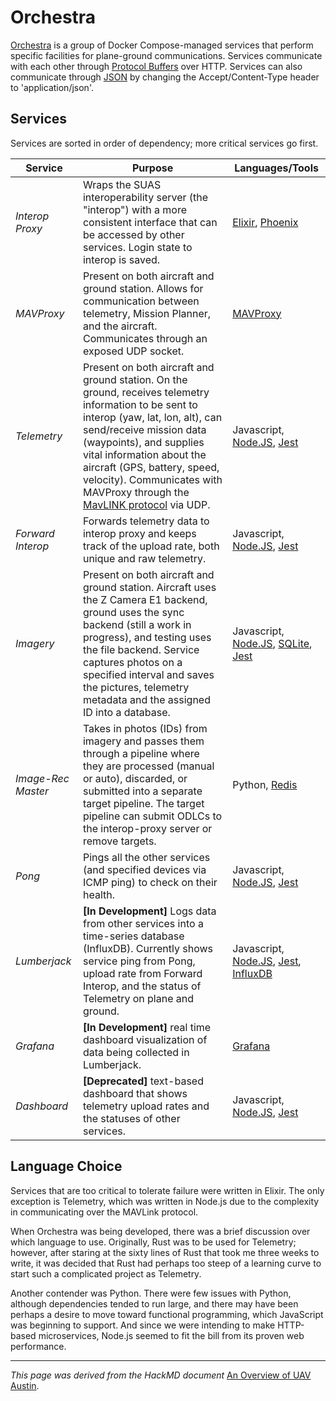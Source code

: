 # Orchestra

[Orchestra](https://github.com/uavaustin/orchestra) is a group of Docker Compose-managed services that perform specific facilities for plane-ground communications. Services communicate with each other through [Protocol Buffers](https://developers.google.com/protocol-buffers) over HTTP. Services can also communicate through [JSON](https://www.json.org/json-en.html) by changing the Accept/Content-Type header to 'application/json'.

## Services

Services are sorted in order of dependency; more critical services go first.

| Service  | Purpose  | Languages/Tools  |
|---|---|---|
| *Interop Proxy*  | Wraps the SUAS interoperability server (the "interop") with a more consistent interface that can be accessed by other services. Login state to interop is saved.| [Elixir](https://elixir-lang.org), [Phoenix](https://phoenixframework.org)
| *MAVProxy* | Present on both aircraft and ground station. Allows for communication between telemetry, Mission Planner, and the aircraft. Communicates through an exposed UDP socket. | [MAVProxy](https://github.com/ArduPilot/MAVProxy)
| *Telemetry*  | Present on both aircraft and ground station. On the ground, receives telemetry information to be sent to interop (yaw, lat, lon, alt), can send/receive mission data (waypoints), and supplies vital information about the aircraft (GPS, battery, speed, velocity). Communicates with MAVProxy through the [MavLINK protocol](https://mavlink.io/en/messages/common.html) via UDP.| Javascript, [Node.JS](https://nodejs.org/en/), [Jest](https://jestjs.io/)
| *Forward Interop*  | Forwards telemetry data to interop proxy and keeps track of the upload rate, both unique and raw telemetry. | Javascript, [Node.JS](https://nodejs.org/en/), [Jest](https://jestjs.io/)  
| *Imagery* | Present on both aircraft and ground station. Aircraft uses the Z Camera E1 backend, ground uses the sync backend (still a work in progress), and testing uses the file backend. Service captures photos on a specified interval and saves the pictures, telemetry metadata and the assigned ID into a database.| Javascript, [Node.JS](https://nodejs.org/en/), [SQLite](https://www.sqlite.org/index.html), [Jest](https://jestjs.io/)
| *Image-Rec Master* | Takes in photos (IDs) from imagery and passes them through a pipeline where they are processed (manual or auto), discarded, or submitted into a separate target pipeline. The target pipeline can submit ODLCs to the interop-proxy server or remove targets. | Python, [Redis](https://redis.io/)
| *Pong* | Pings all the other services (and specified devices via ICMP ping) to check on their health. | Javascript, [Node.JS](https://nodejs.org/en/), [Jest](https://jestjs.io/)
| *Lumberjack* | **[In Development]** Logs data from other services into a time-series database (InfluxDB). Currently shows service ping from Pong, upload rate from Forward Interop, and the status of Telemetry on plane and ground. | Javascript, [Node.JS](https://nodejs.org/en/), [Jest](https://jestjs.io/), [InfluxDB](https://www.influxdata.com/)
| *Grafana* | **[In Development]** real time dashboard visualization of data being collected in Lumberjack. | [Grafana](https://grafana.com/) |
| *Dashboard* | **[Deprecated]** text-based dashboard that shows telemetry upload rates and the statuses of other services. | Javascript, [Node.JS](https://nodejs.org/en/), [Jest](https://jestjs.io/) |

## Language Choice

Services that are too critical to tolerate failure were written in Elixir. The only exception is Telemetry, which was written in Node.js due to the complexity in communicating over the MAVLink protocol.

When Orchestra was being developed, there was a brief discussion over which language to use. Originally, Rust was to be used for Telemetry; however, after staring at the sixty lines of Rust that took me three weeks to write, it was decided that Rust had perhaps too steep of a learning curve to start such a complicated project as Telemetry.

Another contender was Python. There were few issues with Python, although dependencies tended to run large, and there may have been perhaps a desire to move toward functional programming, which JavaScript was beginning to support. And since we were intending to make HTTP-based microservices, Node.js seemed to fit the bill from its proven web performance.

----

*This page was derived from the HackMD document* [An Overview of UAV Austin](https://hackmd.io/bzfxlPXtTHemOK_KhwLzRw).
